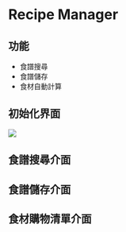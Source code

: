 # Recipe Manager
## 功能
- 食譜搜尋
- 食譜儲存
- 食材自動計算

## 初始化界面
![](https://i.imgur.com/5gG3m6g.png)

## 食譜搜尋介面

## 食譜儲存介面

## 食材購物清單介面
